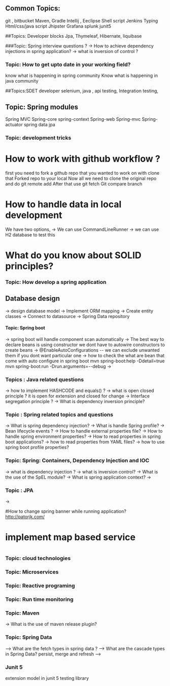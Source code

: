 ## Common Topics: 
git , bitbucket
Maven, Gradle
Intellij , Eeclipse
Shell script
Jenkins
Typing
Html/css/java script 
Jhipster 
Grafana
splunk
junit5



##Topics: Developer blocks 
Jpa, Thymeleaf, Hibernate, liquibase 


###Topic: Spring interview questions ?
-> How to achieve dependency injections in spring application?
-> what is inversion of control ?


### Topic: How to get upto date in your working field?
know what is happening in spring community 
Know what is happening in java community



##Topics:SDET developer 
selenium, java , api testing, Integration testing, 

## Topic: Spring modules 
Spring MVC 
Spring-core
spring-context 
Spring-web
Spring-mvc 
Spring-actuator 
spring data jpa


### Topic: development tricks 
# How to work with github workflow ?

first you need to fork a github repo that you wanted to work on with 
clone that Forked repo to your local 
Now all we need to clone the original repo and do git remote add <FolderNAME> <url>
After that use git fetch <repository>
Git compare branch

# How to handle data in local development 
We have two options, 
-> We can use CommandLineRunner 
-> we can use H2 database to test this 

# What do you know about SOLID principles?



### Topic: How develop a spring application 
## Database design 
-> design database model 
-> Implement ORM mapping 
-> Create entity classes 
-> Connect to datasource 
-> Spring Data repository

#### Topic: Spring boot 
-> spring boot will handle component scan automatically 
-> The best way to declare beans is using constructor we dont have 
to autowire constructors to create beans
-> @EnableAutoConfigurations -- we can exclude unwanted them if you dont want 
particular one 
  -> how to check the what are bean that come with auto configure in spring boot
  mvn spring-boot:help -Ddetail=true
  mvn spring-boot:run -Drun.arguments=--debug
->  

### Topics : Java related questions 
-> how to implement HASHCODE and equals() ?
-> what is open closed principle ?
    it is open for extension and closed for change 
-> Interface segregation principle ?
-> What is dependency inversion principle?






### Topic : Spring related topics and questions
-> What is spring dependency injection?
-> What is handle Spring profile?
-> Bean lifecycle events ?
-> How to handle external properties file?
-> How to handle spring environment properties?
-> How to read properties in spring boot applications?
-> how to read properties from YAML files?
-> how to use spring boot profile properties?





### Topic: Spring: Containers, Dependency Injection and IOC 

-> what is dependency injection ?
-> what is inversion control?
-> What is the use of the SpEL module?
-> What is spring application context?
->

### Topic : JPA 
-> 



#How to change spring banner while running application?
http://patorjk.com/

# implement map based service

# 


### Topic: cloud technologies

### Topic: Microservices 

### Topic: Reactive programing 

### Topic: Run time monitoring

### Topic: Maven 
-> What is the use of maven release plugin?

###  Topic: Spring Data 
--> What are the fetch types in spring data ?
--> What are the cascade types in Spring Data?
persist, merge and refresh
--> 

### Junit 5 

extension model in junit 5 testing library 
